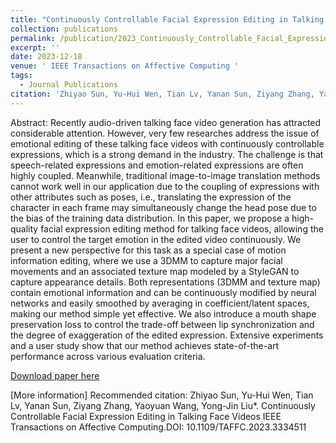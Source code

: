 ```yaml
---
title: "Continuously Controllable Facial Expression Editing in Talking Face Videos"
collection: publications
permalink: /publication/2023_Continuously_Controllable_Facial_Expression_Editing_in_Talking_Face_Videos
excerpt: ''
date: 2023-12-18
venue: ' IEEE Transactions on Affective Computing '
tags:
  - Journal Publications
citation: 'Zhiyao Sun, Yu-Hui Wen, Tian Lv, Yanan Sun, Ziyang Zhang, Yaoyuan Wang, Yong-Jin Liu*. Continuously Controllable Facial Expression Editing in Talking Face Videos IEEE Transactions on Affective Computing.DOI: 10.1109/TAFFC.2023.3334511'
---
```


Abstract: Recently audio-driven talking face video generation has attracted considerable attention. However, very few researches address the issue of emotional editing of these talking face videos with continuously controllable expressions, which is a strong demand in the industry. The challenge is that speech-related expressions and emotion-related expressions are often highly coupled. Meanwhile, traditional image-to-image translation methods cannot work well in our application due to the coupling of expressions with other attributes such as poses, i.e., translating the expression of the character in each frame may simultaneously change the head pose due to the bias of the training data distribution. In this paper, we propose a high-quality facial expression editing method for talking face videos, allowing the user to control the target emotion in the edited video continuously. We present a new perspective for this task as a special case of motion information editing, where we use a 3DMM to capture major facial movements and an associated texture map modeled by a StyleGAN to capture appearance details. Both representations (3DMM and texture map) contain emotional information and can be continuously modified by neural networks and easily smoothed by averaging in coefficient/latent spaces, making our method simple yet effective. We also introduce a mouth shape preservation loss to control the trade-off between lip synchronization and the degree of exaggeration of the edited expression. Extensive experiments and a user study show that our method achieves state-of-the-art performance across various evaluation criteria.



[Download paper here](http://yongjinliu.github.io/files/2023_Continuously_Controllable_Facial_Expression_Editing_in_Talking_Face_Videos.pdf)

[More information]
Recommended citation: Zhiyao Sun, Yu-Hui Wen, Tian Lv, Yanan Sun, Ziyang Zhang, Yaoyuan Wang, Yong-Jin Liu*. Continuously Controllable Facial Expression Editing in Talking Face Videos IEEE Transactions on Affective Computing.DOI: 10.1109/TAFFC.2023.3334511




